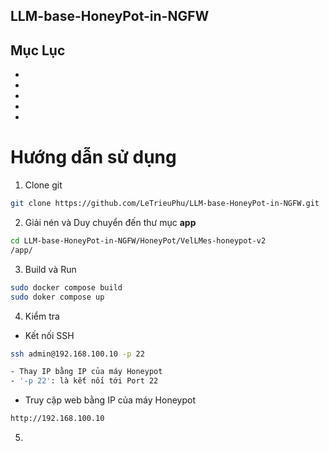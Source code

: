 ## LLM-base-HoneyPot-in-NGFW
## Mục Lục
- []()
- []()
- []()
- []()
- []()
# Hướng dẫn sử dụng
1. Clone git
```bash
git clone https://github.com/LeTrieuPhu/LLM-base-HoneyPot-in-NGFW.git
```
2. Giải nén và Duy chuyển đến thư mục **app**
```bash
cd LLM-base-HoneyPot-in-NGFW/HoneyPot/VelLMes-honeypot-v2
/app/
```
3. Build và Run
```bash
sudo docker compose build
sudo doker compose up
```
4. Kiểm tra
- Kết nối SSH
```bash
ssh admin@192.168.100.10 -p 22

- Thay IP bằng IP của máy Honeypot
- '-p 22': là kết nối tới Port 22
```
- Truy cập web bằng IP của máy Honeypot
```bash
http://192.168.100.10
```
5. 
